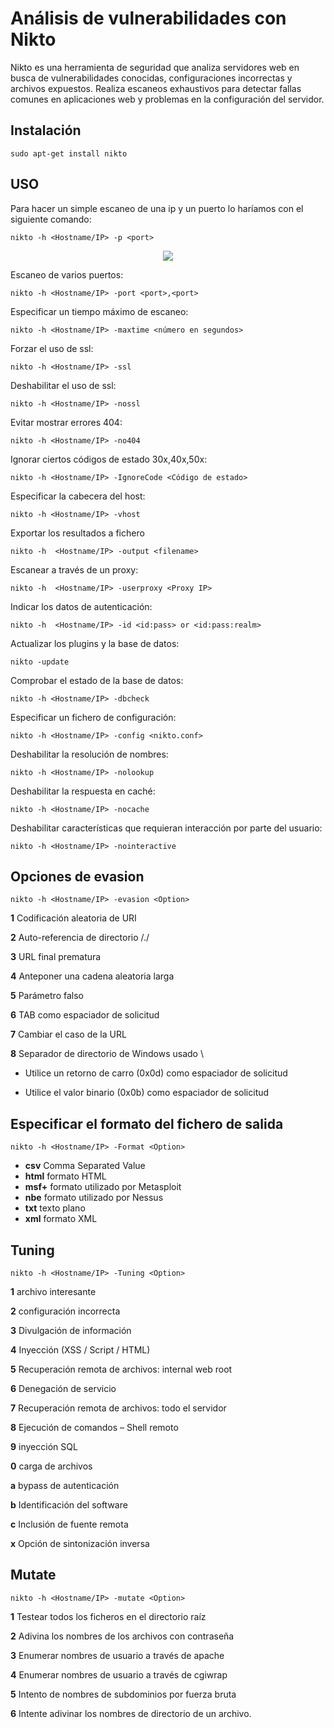 # Análisis de vulnerabilidades con Nikto

Nikto es una herramienta de seguridad que analiza servidores web en busca de vulnerabilidades conocidas, configuraciones incorrectas y archivos expuestos. Realiza escaneos exhaustivos para detectar fallas comunes en aplicaciones web y problemas en la configuración del servidor.

## Instalación

```
sudo apt-get install nikto
```

## USO

Para hacer un simple escaneo de una ip y un puerto lo haríamos con el siguiente comando:

```
nikto -h <Hostname/IP> -p <port>
```

<p align="center">
<img src="./Img/ejemplo1.png">
</p>

Escaneo de varios puertos:

```
nikto -h <Hostname/IP> -port <port>,<port>
```

Especificar un tiempo máximo de escaneo:

```
nikto -h <Hostname/IP> -maxtime <número en segundos>
```

Forzar el uso de ssl:

```
nikto -h <Hostname/IP> -ssl
```

Deshabilitar el uso de ssl:

```
nikto -h <Hostname/IP> -nossl
```

Evitar mostrar errores 404:

```
nikto -h <Hostname/IP> -no404
```

Ignorar ciertos códigos de estado 30x,40x,50x:

```
nikto -h <Hostname/IP> -IgnoreCode <Código de estado>
```

Especificar la cabecera del host:

```
nikto -h <Hostname/IP> -vhost
```

Exportar los resultados a fichero

```
nikto -h  <Hostname/IP> -output <filename>
```

Escanear a través de un proxy:

```
nikto -h  <Hostname/IP> -userproxy <Proxy IP>
```

Indicar los datos de autenticación:

```
nikto -h  <Hostname/IP> -id <id:pass> or <id:pass:realm>
```

Actualizar los plugins y la base de datos:

```
nikto -update
```

Comprobar el estado de la base de datos:

```
nikto -h <Hostname/IP> -dbcheck
```

Especificar un fichero de configuración:

```
nikto -h <Hostname/IP> -config <nikto.conf>
```

Deshabilitar la resolución de nombres:

```
nikto -h <Hostname/IP> -nolookup
```

Deshabilitar la respuesta en caché:

```
nikto -h <Hostname/IP> -nocache
```

Deshabilitar características que requieran interacción por parte del usuario:

```
nikto -h <Hostname/IP> -nointeractive
```
## Opciones de evasion

```
nikto -h <Hostname/IP> -evasion <Option>
```

**1** Codificación aleatoria de URI

**2** Auto-referencia de directorio /./

**3** URL final prematura

**4** Anteponer una cadena aleatoria larga

**5** Parámetro falso

**6** TAB como espaciador de solicitud

**7** Cambiar el caso de la URL

**8** Separador de directorio de Windows usado \
* Utilice un retorno de carro (0x0d) como espaciador de solicitud

* Utilice el valor binario (0x0b) como espaciador de solicitud

## Especificar el formato del fichero de salida

```
nikto -h <Hostname/IP> -Format <Option>
```

* **csv** Comma Separated Value
* **html** formato HTML
* **msf+** formato utilizado por Metasploit
* **nbe** formato utilizado por Nessus
* **txt** texto plano
* **xml** formato XML

## Tuning

```
nikto -h <Hostname/IP> -Tuning <Option>
```

**1** archivo interesante

**2** configuración incorrecta

**3**  Divulgación de información

**4**  Inyección (XSS / Script / HTML)

**5**  Recuperación remota de archivos: internal web root

**6**  Denegación de servicio

**7**  Recuperación remota de archivos: todo el servidor

**8**  Ejecución de comandos – Shell remoto

**9**  inyección SQL

**0**  carga de archivos

**a**  bypass de autenticación

**b**  Identificación del software

**c**  Inclusión de fuente remota

**x**  Opción de sintonización inversa

## Mutate

```
nikto -h <Hostname/IP> -mutate <Option>
```

**1** Testear todos los ficheros en el directorio raíz

**2** Adivina los nombres de los archivos con contraseña

**3** Enumerar nombres de usuario a través de apache

**4** Enumerar nombres de usuario a través de cgiwrap

**5** Intento de nombres de subdominios por fuerza bruta

**6** Intente adivinar los nombres de directorio de un archivo.